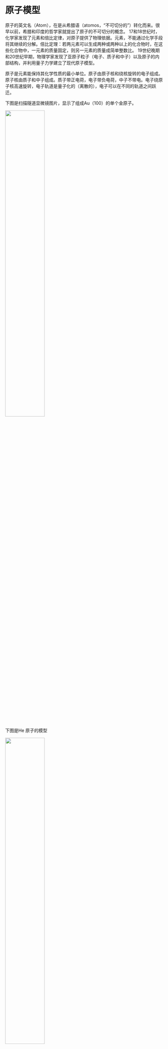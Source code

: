 # 原子模型

原子的英文名（Atom），在是从希腊语（atomos，“不可切分的”）转化而来。很早以前，希腊和印度的哲学家就提出了原子的不可切分的概念。 17和18世纪时，化学家发现了元素和倍比定律，对原子提供了物理依据。元素，不能通过化学手段将其继续的分解。倍比定理：若两元素可以生成两种或两种以上的化合物时，在这些化合物中，一元素的质量固定，则另一元素的质量成简单整数比。 19世纪晚期和20世纪早期，物理学家发现了亚原子粒子（电子、质子和中子）以及原子的内部结构，并利用量子力学建立了现代原子模型。 

原子是元素能保持其化学性质的最小单位。原子由原子核和绕核旋转的电子组成。原子核由质子和中子组成。质子带正电荷，电子带负电荷，中子不带电。电子绕原子核高速旋转，电子轨道是量子化的（离散的），电子可以在不同的轨道之间跃迁。

下图是扫描隧道显微镜图片，显示了组成Au（100）的单个金原子。

<img src="Atomic_resolution_Au100.jpeg" width="50%"/>



下图是He 原子的模型

<img src="image-20190716214212695.png" width="50%" align="center">

## 原子大小

- 原子的体积很小，原子半径几十到几百皮米（$1pm = 10^{-12}m$），一根人的头发的直径大约是一百万个原子。   
- 原子核的直径是原子的十万分之一。如果原子放大到一栋楼房大小，原子核就是里面的一粒芝麻。原子核体积随小却了集中了约99.95％的原子质量。
- 电子的半径目前还没有确定答案。根据经典理论，电荷总势能等于$mc^2$,  那么得出电子半径是${2.8}\times{10}^{-15}m$。但是电子有自旋磁矩，照此计算电子表面的速度会远远大于光速。如果假定电子为点粒子，半径为零，则会造成严峻数学困难，因为电子的自能会趋于无穷大。目前从实验数据来看，从观测束缚于潘宁阱内的电子，物理学家推断电子半径的上限为${10}^{-22}$米。可见相对于原子来说，电子也是十分微小的。哪剩余的是什么？空的，对是空的。




## 电子轨道

电子轨道不是像行星绕太阳旋转那样稳定的有形的一个轨道，而是电子在原子核周围空间出现的概率分布，人们无法测量电子的具体位置。电子有不同的轨道，轨道有三个特征 ，每个特征都是离散化的，在量子系统里称为量子数。准确理解和定义量子数需要量子力学的知识，而且比较抽象。但是在现代量子力学出现以前，人们结合经典力学以及早期的量子思想，得出了近似的结论。这里我们暂且按照早期的近似结论来理解。
- 主量子数：代表轨道的不同能级。电子离原子核越远，能级越高。主量子数代表轨道上电子的总能量以及距离原子核不同距离（电子距离原子核越远，能级越大）。用小写字母$n$表示，取值为1，2，3，4，5(记做：K层，L层，M层，N层…..)，目前最多有5层。 相同主量子数所对应的轨道经常被称作“原子壳层”或“电子层”。

  $\displaystyle E=-{\frac {m_{e}e^{4}}{8\varepsilon _{0}^{2}h^{2}}}\ {\frac {1}{n^{2}}}$

  $h$ 是普朗克常数，即光子的能量与频率的比值。 ${h}/{2\pi}$记为 $\hbar$。

- 角量子数：代表电子轨道不同的角动量。根据经典力学的观点，在同一能级内的电子的轨道有不同的形状，也就有着不同的角动量。用*$l$*表示。同一电子层下，相同的角量子数对应的轨道被称为“原子亚层”。取值为 0，1，2,  3… $n-1$，记为($s,p,d,f,g,h$)。它的名称源于对其原子光谱特征谱线外观的描述，分为锐系光谱（sharp）、主系光谱（principal）、漫系光谱（diffuse）、基系光谱（fundamental），其余则依字母序命名（跳过j）。例如：$n=1, l=0$的轨道记为2s。

  在量子力学中：$ L=\hbar {\sqrt {l (l +1)}}$， 在经典力学中： $L=l\hbar$ 。可以看到两者还是比较接近的

- 磁量子数：电子轨道角动量在某一方向上的分量。由于角动量有不同的方向，所以在某一个特定方向上的分量会不同。用$m$表示，取值范围是$-l, -l+1,…,0, …, l-1, l$（如果$l$为0，$m$也为0）。角动量的测量是通过外加磁场，测量外加磁场方向上的磁矩来完成的。所以叫做“磁量子数”。一般把磁场方向记做z轴

  $\displaystyle L_{z}=m\hbar$
  

每个电子轨道有以上三个量子数($n,l,m$)决定。每个轨道最多含有两个电子，同一轨道中的电子的“自旋”必定相反。一个自旋是$+{\frac {1}{2}}$，另一个是$-{\frac {1}{2}}$。下面引出决定电子状态的最后一个量子数：自旋量子数。


- 粒子的自旋：科学家们发现电子本身带有磁矩。如果把电子看作一个带电的球体，磁矩意味着电子在自旋。后来透过理论以及实验验证发现电子是一种基本粒子，基本粒子可视为是不可分割的点粒子。所以电子自旋是电子的内禀（内在的、固有的）属性，与经典力学中的自转从本质上完全不同。后来发现质子、中子等诸多粒子都有自旋。自旋角动量的运算规则类似轨道角动量。

  粒子的自旋角度量是：$\displaystyle S=\hbar \,{\sqrt {s(s+1)}}$      $ s \in {0, \frac{1}{2}, 1, \frac{3}{2}….}$。 $s$记为粒子的自旋量子数

  但是粒子的自旋的大小是固定的，不可改变。但粒子自旋的方向可以改变。即$Z$轴（外部磁场方向）自旋的投影可变的。 $S_z = \hbar s_z \quad s_z \in \{ - s, -(s-1), \dots, s - 1, s \} $。$s_z$记为粒子的自旋投影量子数（Spin projection quantum number ）。
  
  比如，电子的自旋量子数是1/2,  电子的自旋投影量子数是 +1/2 或 -1/2。而 delta baryon（一种通过加速器合成的粒子）的自旋量子数是3/2, 自旋投影量子数是 -3/2，-1/2，1/2，3/2。



# 原子模型的发展

## 氢原子光谱的研究

### 马耳末公式

<img src='Emission_spectrum-H.png' width="80%">

巴耳末系是氢原子光谱落在可见光区域内的4条谱线。波长为：410纳米、434纳米、486纳米和656纳米。它们是吸收光子能量的电子进入受激态后，返回主量子数n等于2的量子状态时释放出的谱线（当时这个结论是未知的）。

巴耳末在1885发现一个经验公式，即巴耳末公式，来描述这些谱线：

$\displaystyle \lambda \ =B\left({\frac {m^{2}}{m^{2}-n^{2}}}\right) = B\left({\frac {m^{2}}{m^{2}-2^{2}}}\right)$
此处

$\lambda$ 是波长。
B是巴耳末常数，其值为3.6456×10-7 m or 364.56 nm。
n的值等于2。
m是整数，其值m必须> n。

### 里德伯公式

​          氢光谱的序列，坐标采用对数标尺

![img](Hydrogen_spectrum.svg.png)

1889年，瑞典物理学家约翰内斯·里德伯将上述各系列谱线归纳出氢原子谱线的经验公式：

$\displaystyle {\frac {1}{\lambda }}=R({\frac {1}{n^{2}}}-{\frac {1}{n'^{2}}})\qquad n=1,2,3\cdots \quad n'=n+1,n+2,n+3\cdots$



## 电子的发现

直接引用维基百科“[剑桥大学](https://zh.wikipedia.org/wiki/剑桥大学)[卡文迪许实验室](https://zh.wikipedia.org/wiki/卡文迪许实验室)的[约瑟夫·汤姆孙](https://zh.wikipedia.org/wiki/约瑟夫·汤姆孙)于1897年重做赫兹的1883年实验。使用真空度更高的真空管和更强的电场，他观察出阴极射线的偏转，并计算出组成阴极射线的粒子的[荷质比](https://zh.wikipedia.org/wiki/電荷質量比)。由于这数值与阴极物质、放电管内气体无关，汤姆孙推断阴极射线的粒子源自于在阴极附近被强电场分解的气体原子，这粒子为所有物质的组分。由于这数值是电解实验获得的氢离子荷质比的千分之一倍，汤姆孙错误推断，这粒子的质量很小，电荷很大，稍后修正为，粒子的带电量等于[电解](https://zh.wikipedia.org/wiki/電解)单位电荷，而质量则为氢原子的千分之一。汤姆孙称这粒子为“微粒”（corpuscle），就是微小粒子的意思。“ 后来改名为“电子”。



电子在磁场作用下的圆形轨迹，电子和瓶中的气体碰撞发出紫色的光
<img src="Cyclotron_motion.jpg" width="80%" />



## 汤姆孙模型

直接引用维基百科: 1904年，汤姆孙在《哲学杂志》发表的论文《论原子的结构》里，提出了描述原子内部结构的梅子布丁模型，根据这模型，原子是由许多带负电的电子悬浮于带正电物质里所组成，就好像带梅子散布于布丁里一般。带负电的电子与带正电物质的电性相互抵消，因此原子呈电中性。

<img src="500px-Plum_pudding_atom.svg.png" width="30%" />

## 卢瑟福模型

直接引用维基百科: 1909年，卢瑟福领导设计与完成[卢瑟福散射实验](https://zh.wikipedia.org/wiki/拉塞福散射)，其证实了在[原子](https://zh.wikipedia.org/wiki/原子)中心部分有一个带正电、带质量的[原子核](https://zh.wikipedia.org/wiki/原子核)，因此[约瑟夫·汤姆孙](https://zh.wikipedia.org/wiki/约瑟夫·汤姆孙)主张的[梅子布丁模型](https://zh.wikipedia.org/wiki/梅子布丁模型)被彻底推翻。卢瑟福根据他的实验结果设计出一种新模型，称为“卢瑟福模型”，其拥有几个重要的特色：大多数的质量和正[电荷](https://zh.wikipedia.org/wiki/電荷)，都集中于位于中心区域、半径极小的原子核，而[电子](https://zh.wikipedia.org/wiki/電子)则环绕在原子核的外面。

<img src="500px-Rutherford_gold_foil_experiment_results.svg.png" width="40%" />

上方：预期结果：阿尔法粒子不受到扰动地通过梅子布丁模型。下方：观测结果：一小部分阿尔法粒子被反弹，表明全部正电荷集中于一个很小的区域。

然而卢瑟福模型不能给出电子的排列方式，也无法对化学结合、元素列表、原子谱线给出解释。


## 玻尔模型

1913年玻尔在卢瑟福模型基础上，引入了普朗克的量子概念，根据巴耳末公式（氢原子谱线波长的经验公式），得出玻尔原子模型。巴耳末公式是里德伯公式的一种特殊形式，下面我们用里德伯公式推导。

玻尔假定电子绕原子核做圆周运动，库仑力提供向心力。并得出了上式中的$n, n'$ 就是电子绕原子核旋转的角动量的份数。

可得出：

- 轨道半径 $\displaystyle r={\frac {4\pi \varepsilon _{0}\hbar ^{2}}{m_{e}e^{2}}}n^{2}$ 

- 轨道能量 $\displaystyle E=-{\frac {m_{e}e^{4}}{8\varepsilon _{0}^{2}h^{2}}}\ {\frac {1}{n^{2}}}\approx -{\frac {13.60eV}{n^{2}}}$   由于E中的势能部分是负的，并且绝对值大于动能部分，所以E整体是负的。

- 里德伯常数 $\displaystyle R={\frac {m_{e}e^{4}}{8\varepsilon _{0}^{2}h^{3}c}}$ 

  <img src="500px-Bohr_atom_model.svg.png" width="50%"/>

玻尔模型解释了当时发现的一系列谱线，并预言了某些谱线的出现，例如类氢离子He+，氢的同位素氘的光谱。

玻尔模型的局限性在于，假定电子做圆周运动，所以$n$既是角动量量子数又是能级量子数。后来实验证明氢原子电子的角动量为0（因为只有1s）。但是玻尔模型的能级量子数是正确的。

## 索末菲模型

### 旧量子力学的基本原理

玻尔模型利用简单的公式准确的计算出氢原子谱线，给了科学家很大的鼓励，从而拉开了旧量子力学的序幕。·直到，今天旧量子力学作为现代量子力学的近似，仍有声有色的存在着。

旧量子论认为原子系统遵守**经典力学**；但不是每一种运动都合法，只有那些遵守**旧量子条件**的运动是合法的。
旧量子条件是：$\displaystyle \oint p_{i}dq_{i}=n_{i}h$。其中，$p_i$ 是动量，$\displaystyle q_i$是对应的坐标，$\displaystyle n_{i}$是整数，$h$是普朗克常数。

旧量子条件又称为**威耳孙-索末菲量子化定则**，是由威耳孙和索末菲各自发现的。

### 索末菲模型

1916年索末菲在玻尔模型的基础上将圆轨道推广为椭圆形轨道，并在波尔模型的角动量量子化的基础上加入了径向动量量子化。

- 假定：径向动量在从近拱点到远拱点的积分是$kh$， $k\geq 0$是一个新的量子数。

- 根据开普勒第二定律，椭圆轨道的角动量守恒。假定：角动量$L=l\hbar$,

根据哈密顿力学，可得

- $\displaystyle E=-{\frac  {1}{2(k+l)^{2}\hbar ^{2}}}$。可见：主量子数$\displaystyle n = k + l$。由于$k$是非负整数，$l$的容许值必须小于或等于$n$。(根据更加精确的量子力学的模型$l$最大取$n-1$)

- 还有$\displaystyle \frac k{k+l} = \frac b{a}$ , b为椭圆的短半径，a为椭圆的长半径。

<img src="1920px-Sommerfeld_ellipses.svg.png" width="80%">

$n=5$的电子轨道。注意$l=0$的轨道角度量为0。

同样，在旧量子条件下，利用球坐标系，利用旧量子条件，使Z轴方向上的角动量量子化，可以计算出角动量在Z轴投影，即磁量子数。具体方法见维基百科[《旧量子论》]([https://zh.wikipedia.org/wiki/%E8%88%8A%E9%87%8F%E5%AD%90%E8%AB%96](https://zh.wikipedia.org/wiki/舊量子論))



## 量子力学下的原子模型

### 现代量子力学的诞生

于1924年，克拉莫发表了量子色散理论，借着运动轨道的傅里叶分量，可以计算从一个量子态跃迁至另一个量子态的概率。通过与海森堡的合作，这点子被延伸为一个半经典的，以类似矩阵的形式来描述的原子跃迁概率。海森堡继续这研究，以这跃迁方法来重新表述量子理论，原创出矩阵力学。  

同样于1924年，德布罗意提出物质的波动理论。

在1926年，薛定谔找到了一个量子波动方程，能够清楚明了，前后一致地复制旧量子论的所有成果。后来，薛定谔证明了他的波动力学和海森堡矩阵力学是等价的。波动力学和矩阵力学共同结束了旧量子论的时代。   

后来，海森堡与狄拉克分别提出了全同粒子的概念。在经典力学里，可以单独地跟踪与辨认每一个粒子；在量子力学里，由于不确定性原理，无法准确的跟踪任何粒子，又由于在每一种粒子里，所有粒子都完全相同，无法辨认出哪个粒子是哪个粒子。因此，全同粒子的概念是经典力学与量子力学的一个重要分水岭 。

### 原子模型

量子力学下没有电子的具体位置，只有电子在某个位置的概率。

<img src="Atomic_orbitals_and_periodic_table_construction.gif" width="100%"/>

电子轨道表

<img src="electron_orbit.png">

注意：上图表示的是电子出现的概率，不是电子运行的轨迹。

## 自旋的发现
鉴于总被骂熬夜，只能“敬请期待”了。



# 参考文章： 

维基百科文章：《原子半径》，《原子》，《电子》，《基本模型》，《基本粒子》，《电子显微镜》，《量子力学入门》，《 粒子探测器》，《约瑟夫·汤姆孙》，《倍比定律》，《旧量子论》，《梅子布丁模型》，《开普勒定律》。

中科院物理所的文章 [《原子究竟有多小》](http://www.ihep.cas.cn/kxcb/khsl/201709/t20170921_4863078.html)

[广州远程教育中心-物理学史-第八章第四节](http://cs.gzedu.com/jiaoshijixu/dbsd8/jxjy006/intro/ziliaoku/xueshi/第八章第四节2.htm)

